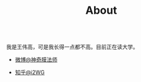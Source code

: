 ﻿---
layout: page

title: "About"

description: "一个在读大学的小学生 
"
header-img: "img/green.jpg"
---



<center>
    <p><img src="" align="center"></p>
</center>


我是王伟高，可是我长得一点都不高。目前正在读大学。



- [微博@神奇膜法师](http://weibo.com/2582392760)


- [知乎@i2WG](http://www.zhihu.com/people/i2WG)


<center>
    
<p><img src="" align="center"></p>
</center>






